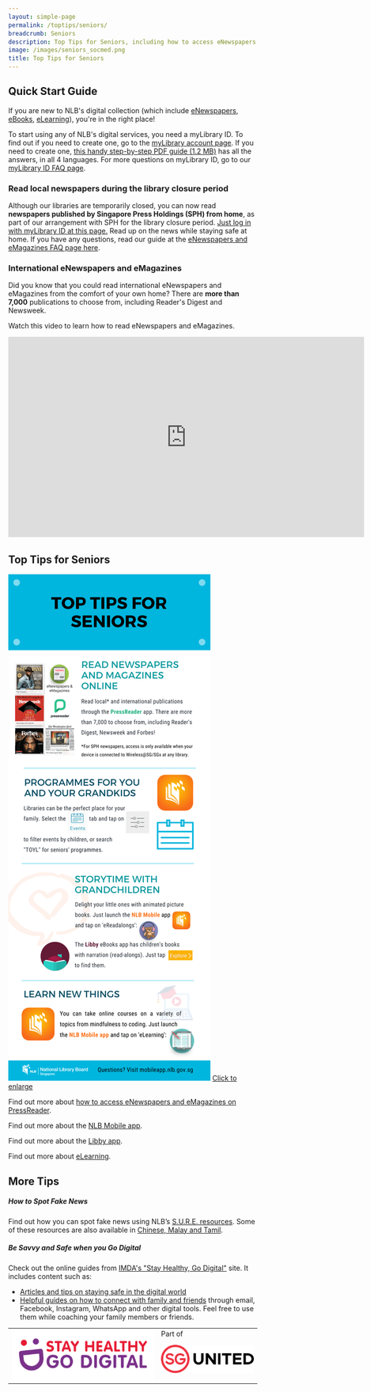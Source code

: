 ```yaml
---
layout: simple-page
permalink: /toptips/seniors/
breadcrumb: Seniors
description: Top Tips for Seniors, including how to access eNewspapers and eMagazines, stories for grandchildren, eLearning and more
image: /images/seniors_socmed.png
title: Top Tips for Seniors
---
```

<h2>Quick Start Guide</h2>
If you are new to NLB's digital collection (which include <a href="/get-started-with/pressreader/">eNewspapers</a>, <a href="/get-started-with/libby/">eBooks</a>, <a href="/get-started-with/lynda/">eLearning</a>), you're in the right place!
<p>To start using any of NLB's digital services, you need a myLibrary ID. To find out if you need to create one, go to the <a href="https://account.nlb.gov.sg" target="_blank">myLibrary account page</a>. If you need to create one, <a href="/images/mylibrary_guide_TOYL.pdf" target="_blank"> this handy step-by-step PDF guide (1.2 MB)</a> has all the answers, in all 4 languages. For more questions on myLibrary ID, go to our <a href="/get-started-with/myLibrary/#mylibrary" target="_blank">myLibrary ID FAQ page</a>.</p>

<h3>Read local newspapers during the library closure period</h3>
<p>Although our libraries are temporarily closed, you can now read <b>newspapers published by Singapore Press Holdings (SPH) from home</b>, as part of our arrangement with SPH for the library closure period. <a href="https://eresources.nlb.gov.sg/main/sphnewspapers" target="_blank">Just log in with myLibrary ID at this page.</a> Read up on the news while staying safe at home. If you have any questions, read our guide at the <a href="/get-started-with/pressreader/#sph">eNewspapers and eMagazines FAQ page here</a>.</p>
<h3>International eNewspapers and eMagazines</h3>
<p>Did you know that you could read international eNewspapers and eMagazines from the comfort of your own home? There are <b>more than 7,000</b> publications to choose from, including Reader's Digest and Newsweek. <!--For SPH newspapers such as The Straits Times, Business Times and Lianhe Zaobao, please visit any of our libraries. -->
<p>Watch this video to learn how to read eNewspapers and eMagazines.</p>
<div class="vd">
<iframe width="720" height="405" src="https://www.youtube.com/embed/w3HX07ZP_Po" frameborder="0" allow="accelerometer; autoplay; encrypted-media; gyroscope; picture-in-picture" allowfullscreen></iframe>
</div>

<p><h2>Top Tips for Seniors</h2></p>
<a href="/images/Seniors.png"><img src="/images/Seniors_lowres.png" alt="An infographic featuring top tips for seniors on NLB's digital collection, such as accessing eNewspapers and eMagazines, stories for grandchildren, eLearning and so on."></a>
<a href="/images/Seniors.png">Click to enlarge</a>

<p>Find out more about <a href="/get-started-with/PressReader/">how to access eNewspapers and eMagazines on PressReader</a>.</p>
<p>Find out more about the <a href="/get-started-with/nlb-mobile/">NLB Mobile app</a>.</p>
<p>Find out more about the <a href="/get-started-with/Libby/">Libby app</a>.</p>
<p>Find out more about <a href="/get-started-with/lynda/">eLearning</a>.</p>

<p><h2>More Tips</h2></p>

<p><h5>How to Spot Fake News</h5></p>
<p>Find out how you can spot fake news using NLB’s <a href="https://sure.nlb.gov.sg/resources/audience/seniors/combating-fake-news" target="_blank" rel="noopener">S.U.R.E. resources</a>. Some of these resources are also available in <a href="https://sure.nlb.gov.sg/resources/audience/seniors/multilingual" target="_blank" rel="noopener">Chinese, Malay and Tamil</a>.</p>

<p><h5>Be Savvy and Safe when you Go Digital</h5></p>

<p>Check out the online guides from <a href="https://imsilver.imda.gov.sg/stay-healthy-go-digital/" target="_blank">IMDA's "Stay Healthy, Go Digital"</a> site. It includes content such as:</p>
<ul>
<li><a href="https://imsilver.imda.gov.sg/learn-digital-skills/learn-online/cyber-security-bds/" target="_blank">Articles and tips on staying safe in the digital world</a></li>
<li><a href="https://imsilver.imda.gov.sg/learn-digital-skills/learn-online/e-communications-bds/" target="_blank">Helpful guides on how to connect with family and friends</a> through email, Facebook, Instagram, WhatsApp and other digital tools. Feel free to use them while coaching your family members or friends.</li>
</ul>
<table>
<tbody>
<tr>
<td style="vertical-align: middle;">
<img src="/images/Logo_IMDA-SHGD.png"></td>
<td style="vertical-align: middle;">
Part of
<p><img src="/images/Logo_SGUnited.png"></p>
</td>
</tr>
</tbody>
</table>

